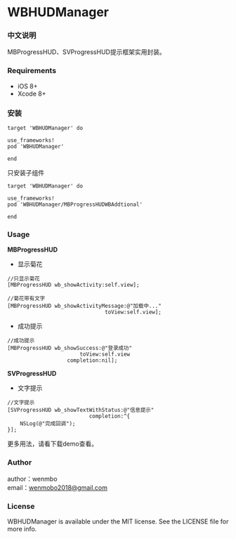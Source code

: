 # WBHUDManager

### 中文说明

MBProgressHUD、SVProgressHUD提示框架实用封装。

### Requirements

- iOS 8+
- Xcode 8+

### 安装

```
target 'WBHUDManager' do

use_frameworks!
pod 'WBHUDManager'

end
```

只安装子组件
```
target 'WBHUDManager' do

use_frameworks!
pod 'WBHUDManager/MBProgressHUDWBAddtional'

end
```

### Usage

**MBProgressHUD**
- 显示菊花
```
//只显示菊花
[MBProgressHUD wb_showActivity:self.view];

//菊花带有文字
[MBProgressHUD wb_showActivityMessage:@"加载中..."
                               toView:self.view];
```

- 成功提示
```
//成功提示
[MBProgressHUD wb_showSuccess:@"登录成功"
                       toView:self.view
                   completion:nil];
```

**SVProgressHUD**
- 文字提示
```
//文字提示
[SVProgressHUD wb_showTextWithStatus:@"信息提示"
                          completion:^{
    NSLog(@"完成回调");
}];
```
更多用法，请看下载demo查看。

### Author

author：wenmbo   
email：wenmobo2018@gmail.com

### License

WBHUDManager is available under the MIT license. See the LICENSE file for more info.
